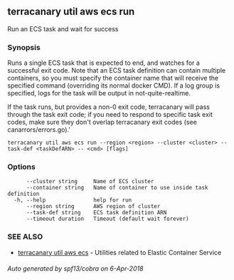 ## terracanary util aws ecs run

Run an ECS task and wait for success

### Synopsis

Runs a single ECS task that is expected to end, and watches for a successful exit code. Note that an ECS task definition can contain multiple containers, so you must specify the container name that will receive the specified command (overriding its normal docker CMD). If a log group is specified, logs for the task will be output in not-quite-realtime.

If the task runs, but provides a non-0 exit code, terracanary will pass through the task exit code; if you need to respond to specific task exit codes, make sure they don't overlap terracanary exit codes (see canarrors/errors.go).'

```
terracanary util aws ecs run --region <region> --cluster <cluster> --task-def <taskDefARN> -- <cmd> [flags]
```

### Options

```
      --cluster string     Name of ECS cluster
      --container string   Name of container to use inside task definition
  -h, --help               help for run
      --region string      AWS region of cluster
      --task-def string    ECS task definition ARN
      --timeout duration   Timeout (default wait forever)
```

### SEE ALSO

* [terracanary util aws ecs](docs/terracanary_util_aws_ecs.md)	 - Utilities related to Elastic Container Service

###### Auto generated by spf13/cobra on 6-Apr-2018
